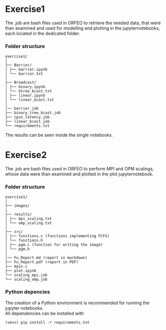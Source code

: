 # Exercise1 
The .job are bash files used in ORFEO to retrieve the needed data, that were than examined and used for modelling and plotting in the jupyternotebooks, each located in the dedicated folder.

### Folder structure
```
exercise1/
│
├── Barrier/
│ ├── barrier.ipynb
│ └── barrier.txt
│
├── Broadcast/
│ ├── binary.ipynb
│ └── btree_bcast.txt
| ├── linear.ipynb
│ └── linear_bcast.txt
|
│── barrier.job
├── binary_tree_bcast.job
├── cpus_latency.job
├── linear_bcast.job
└── requirements.txt
```
The results can be seen inside the single notebooks.

# Exercise2
The .job are bash files used in ORFEO to perform MPI and OPM scalings, whose data were than examined  and plotted in the plot jupyternotebook. 

### Folder structure
```
exercise1/
│
├── images/
|
├── results/
│ ├── mpi_scaling.txt
│ └── omp_scaling.txt
|
├── src/
│ ├── functions.c (functions implementing FCFS)
│ └── functions.h
| ├── pgm.c (function for writing the image)
│ └── pgm.h
|
│── Fu_Report.md (report in markdown)
├── Fu_Report.pdf (report in PDF)
├── main.c
├── plot.ipynb
└── scaling_mpi.job
└── scaling_omp.job
```

### Python depencies
The creation of a Python environment is recommended for running the jupyter notebooks. <br>
All dependencies can be installed with 
```
(venv) pip install -r requirements.txt
```